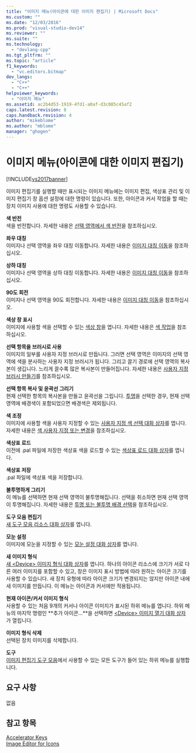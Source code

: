 ```yaml
---
title: "이미지 메뉴(아이콘에 대한 이미지 편집기) | Microsoft Docs"
ms.custom: ""
ms.date: "12/03/2016"
ms.prod: "visual-studio-dev14"
ms.reviewer: ""
ms.suite: ""
ms.technology: 
  - "devlang-cpp"
ms.tgt_pltfrm: ""
ms.topic: "article"
f1_keywords: 
  - "vc.editors.bitmap"
dev_langs: 
  - "C++"
  - "C++"
helpviewer_keywords: 
  - "이미지 메뉴"
ms.assetid: ac2b4d53-1919-4fd1-a0af-d3c085c45af2
caps.latest.revision: 8
caps.handback.revision: 4
author: "mikeblome"
ms.author: "mblome"
manager: "ghogen"
---
```

# 이미지 메뉴(아이콘에 대한 이미지 편집기)
[!INCLUDE[vs2017banner](../assembler/inline/includes/vs2017banner.md)]

이미지 편집기를 실행할 때만 표시되는 이미지 메뉴에는 이미지 편집, 색상표 관리 및 이미지 편집기 창 옵션 설정에 대한 명령이 있습니다.  또한, 아이콘과 커서 작업을 할 때는 장치 이미지 사용에 대한 명령도 사용할 수 있습니다.  
  
 **색 반전**  
 색을 반전합니다.  자세한 내용은 [선택 영역에서 색 반전](../windows/inverting-the-colors-in-a-selection-image-editor-for-icons.md)을 참조하십시오.  
  
 **좌우 대칭**  
 이미지나 선택 영역을 좌우 대칭 이동합니다.  자세한 내용은 [이미지 대칭 이동](../mfc/flipping-an-image-image-editor-for-icons.md)을 참조하십시오.  
  
 **상하 대칭**  
 이미지나 선택 영역을 상하 대칭 이동합니다.  자세한 내용은 [이미지 대칭 이동](../mfc/flipping-an-image-image-editor-for-icons.md)을 참조하십시오.  
  
 **90도 회전**  
 이미지나 선택 영역을 90도 회전합니다.  자세한 내용은 [이미지 대칭 이동](../mfc/flipping-an-image-image-editor-for-icons.md)을 참조하십시오.  
  
 **색상 창 표시**  
 이미지에 사용할 색을 선택할 수 있는 [색상 창](../windows/colors-window-image-editor-for-icons.md)을 엽니다.  자세한 내용은 [색 작업](../mfc/working-with-color-image-editor-for-icons.md)을 참조하십시오.  
  
 **선택 항목을 브러시로 사용**  
 이미지의 일부를 사용자 지정 브러시로 만듭니다.  그러면 선택 영역은 이미지의 선택 영역에 색을 분사하는 사용자 지정 브러시가 됩니다.  그리고 끌기 경로에 선택 영역의 복사본이 생깁니다.  느리게 끌수록 많은 복사본이 만들어집니다.  자세한 내용은 [사용자 지정 브러시 만들기](../mfc/creating-a-custom-brush-image-editor-for-icons.md)를 참조하십시오.  
  
 **선택 항목 복사 및 윤곽선 그리기**  
 현재 선택한 항목의 복사본을 만들고 윤곽선을 그립니다.  [투명](../windows/choosing-a-transparent-or-opaque-background-image-editor-for-icons.md)을 선택한 경우, 현재 선택 영역에 배경색이 포함되었으면 배경색은 제외됩니다.  
  
 **색 조정**  
 이미지에 사용할 색을 사용자 지정할 수 있는 [사용자 지정 색 선택 대화 상자](../windows/custom-color-selector-dialog-box-image-editor-for-icons.md)를 엽니다.  자세한 내용은 [색 사용자 지정 또는 변경](../windows/customizing-or-changing-colors-image-editor-for-icons.md)을 참조하십시오.  
  
 **색상표 로드**  
 이전에 .pal 파일에 저장한 색상표 색을 로드할 수 있는 [색상표 로드 대화 상자](../windows/load-palette-colors-dialog-box-image-editor-for-icons.md)를 엽니다.  
  
 **색상표 저장**  
 .pal 파일에 색상표 색을 저장합니다.  
  
 **불투명하게 그리기**  
 이 메뉴를 선택하면 현재 선택 영역이 불투명해집니다.  선택을 취소하면 현재 선택 영역이 투명해집니다.  자세한 내용은 [투명 또는 불투명 배경 선택](../windows/choosing-a-transparent-or-opaque-background-image-editor-for-icons.md)을 참조하십시오.  
  
 **도구 모음 편집기**  
 [새 도구 모음 리소스 대화 상자](../mfc/new-toolbar-resource-dialog-box.md)를 엽니다.  
  
 **모눈 설정**  
 이미지에 모눈을 지정할 수 있는 [모눈 설정 대화 상자](../mfc/grid-settings-dialog-box-image-editor-for-icons.md)를 엽니다.  
  
 **새 이미지 형식**  
 [새 \<Device\> 이미지 형식 대화 상자](../mfc/new-device-image-type-dialog-box-image-editor-for-icons.md)를 엽니다.  하나의 아이콘 리소스에 크기가 서로 다른 여러 이미지를 포함할 수 있고, 창은 이미지 표시 방법에 따라 원하는 아이콘 크기를 사용할 수 있습니다.  새 장치 유형에 따라 아이콘 크기가 변경되지는 않지만 아이콘 내에 새 이미지를 만듭니다.  이 메뉴는 아이콘과 커서에만 적용됩니다.  
  
 **현재 아이콘\/커서 이미지 형식**  
 사용할 수 있는 처음 9개의 커서나 아이콘 이미지가 표시된 하위 메뉴를 엽니다.  하위 메뉴의 마지막 명령인 **추가 아이콘...**을 선택하면 [\<Device\> 이미지 열기 대화 상자](../mfc/open-device-image-dialog-box-image-editor-for-icons.md)가 열립니다.  
  
 **이미지 형식 삭제**  
 선택된 장치 이미지를 삭제합니다.  
  
 **도구**  
 [이미지 편집기 도구 모음](../mfc/toolbar-image-editor-for-icons.md)에서 사용할 수 있는 모든 도구가 들어 있는 하위 메뉴를 실행합니다.  
  
## 요구 사항  
 없음  
  
## 참고 항목  
 [Accelerator Keys](../mfc/accelerator-keys-image-editor-for-icons.md)   
 [Image Editor for Icons](../mfc/image-editor-for-icons.md)